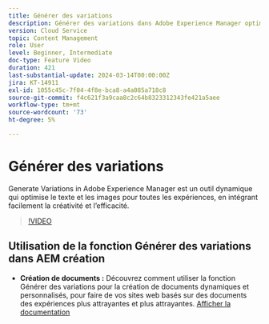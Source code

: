 ```yaml
---
title: Générer des variations
description: Générer des variations dans Adobe Experience Manager optimise le texte et les images pour toutes les expériences.
version: Cloud Service
topic: Content Management
role: User
level: Beginner, Intermediate
doc-type: Feature Video
duration: 421
last-substantial-update: 2024-03-14T00:00:00Z
jira: KT-14911
exl-id: 1055c45c-7f04-4f8e-bca8-a4a085a718c8
source-git-commit: f4c621f3a9caa8c2c64b8323312343fe421a5aee
workflow-type: tm+mt
source-wordcount: '73'
ht-degree: 5%

---
```


# Générer des variations

Generate Variations in Adobe Experience Manager est un outil dynamique qui optimise le texte et les images pour toutes les expériences, en intégrant facilement la créativité et l’efficacité.

>[!VIDEO](https://video.tv.adobe.com/v/3427946/?learn=on)

## Utilisation de la fonction Générer des variations dans AEM création

+ __Création de documents :__ Découvrez comment utiliser la fonction Générer des variations pour la création de documents dynamiques et personnalisés, pour faire de vos sites web basés sur des documents des expériences plus attrayantes et plus attrayantes. [Afficher la documentation](https://www.aem.live/docs/sidekick-generate-variations)
